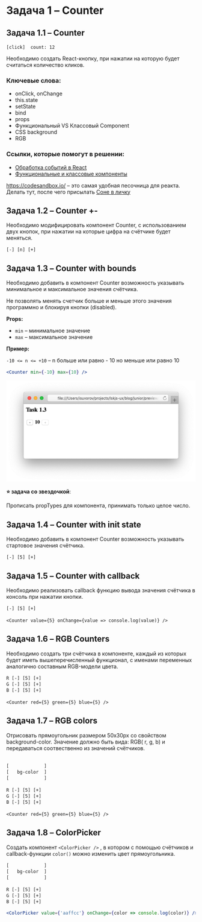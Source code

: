 # Задача 1 – Counter


## Задача 1.1 – Counter

```
[click]  count: 12
```

Необходимо создать React-кнопку, при нажатии на которую будет считаться количество кликов.

### Ключевые слова: 
- onClick, onChange
- this.state
- setState
- bind
- props
- Функциональный VS Классовый Component
- CSS background
- RGB

### Ссылки, которые помогут в решении:
- [Обработка событий в React](https://ru.reactjs.org/docs/handling-events.html)
- [Функциональные и классовые компоненты](https://ru.reactjs.org/docs/components-and-props.html#function-and-class-components)

https://codesandbox.io/ – это самая удобная песочница для реакта.
Делать тут, после чего присылать [Соне в личку](https://t.me/sophiyabezruk)

## Задача 1.2 – Counter +-


Необходимо модифицировать компонент Counter, с использованием двух кнопок, при нажатии на которые цифра на счётчике будет меняться.

```
[-] [n] [+]
```

## Задача 1.3 – Counter with bounds

Необходимо добавить в компонент Counter возможность указывать минимальное и максимальное значения счётчика.

Не позволять менять счетчик больше и меньше этого значения программно и 
блокируя кнопки (disabled). 

**Props:**
- `min` – минимальное значение
- `max` – максимальное значение

**Пример:** 

`-10 <= n <= +10` – n больше или равно - 10 но меньше или равно 10

```jsx
<Counter min={-10} max={10} />
```

![](/blog/junior/preview/task1-3.png)

**⭐️ задача со звездочкой**: 

Прописать propTypes для компонента, принимать только целое число.

## Задача 1.4 – Counter with init state

Необходимо добавить в компонент Counter возможность указывать стартовое значения счётчика.

```
[-] [5] [+]
```

<Counter value={5} />


## Задача 1.5 – Counter with callback

Необходимо реализовать callback функцию вывода значения счётчика в консоль при нажатии кнопки.

```
[-] [5] [+]

<Counter value={5} onChange={value => console.log(value)} />
```
 

## Задача 1.6 – RGB Counters

Необходимо создать три счётчика в компоненте, каждый из которых будет иметь вышеперечисленный функционал, с именами переменных аналогично составным RGB-модели цвета.

```
R [-] [5] [+]
G [-] [5] [+]
B [-] [5] [+]

<Counter red={5} green={5} blue={5} />
```


## Задача 1.7 – RGB colors

Отрисовать прямоугольник размером 50x30px со свойством background-color. Значение должно быть вида: RGB( r, g, b) и передаваться соотвественно из значений счётчиков.
```

[             ]
[   bg-color  ]
[             ]

R [-] [5] [+]
G [-] [5] [+]
B [-] [5] [+]

<Counter red={5} green={5} blue={5} />
```

## Задача 1.8 – ColorPicker

Создать компонент ```<ColorPicker />``` , в котором с помощью счётчиков и callback-функции ```color()``` можно изменить цвет прямоугольника.

```
[             ]
[   bg-color  ]
[             ]

R [-] [5] [+]
G [-] [5] [+]
B [-] [5] [+]
```

```jsx
<ColorPicker value={'aaffcc'} onChange={color => console.log(color)} /> 
```


  




